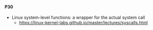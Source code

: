 


#### P30

- Linux system-level functions:  a wrapper for the actual system call
    - https://linux-kernel-labs.github.io/master/lectures/syscalls.html
